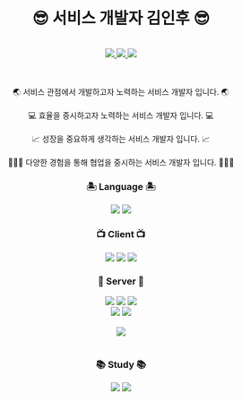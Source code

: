 

<div align="center">
  <h1>😎 서비스 개발자 김인후 😎</h1>
  <p>
    <br />
    <a href = "https://www.instagram.com/pino._.hoo/">
      <img src="https://img.shields.io/badge/instagram-purple?style=flat-square&logo=Instagram&logoColor=white"/>
    </a>
    <a href = "https://pinomaker.com/">
      <img src="https://img.shields.io/badge/Blog-orange?style=flat-square&logo=Blogger&logoColor=white"/>
    </a>
    <a href = "https://invincible-governor-a3a.notion.site/41ed73f2603146478d3f2dbf13043e93">
      <img src ="https://img.shields.io/badge/Profile-%23C21325?style=flat-square&logo=Notion&logoColor=white" />
    </a>
    <br />
    <div>
    </div>
    <br />
    <br />
    🌏 서비스 관점에서 개발하고자 노력하는 서비스 개발자 입니다. 🌏
    <br />
    <br />
    💻 효율을 중시하고자 노력하는 서비스 개발자 입니다. 💻
    <br />
    <br />
    📈 성장을 중요하게 생각하는 서비스 개발자 입니다. 📈
    <br />
    <br />
    👩‍👩‍👧 다양한 경험을 통해 협업을 중시하는 서비스 개발자 입니다. 👩‍👩‍👧
  </p>
  <h3>🏝️ Language 🏝️</h3>
  <img src= "https://img.shields.io/badge/JavaScript-F4D53E?style=flat-square&logo=JavaScript&logoColor=white"/>
  <img src= "https://img.shields.io/badge/Typescript-%23007ACC.svg?style=flat-square&logo=TypeScript&logoColor=white"/>
  <br />
  <h3>📺 Client 📺</h3>
  <img src ="https://img.shields.io/badge/React-blue?style=flat-square&logo=React&logoColor=white"/>   
  <img src ="https://img.shields.io/badge/React Native-blue?style=flat-square&logo=React&logoColor=white"/>   
  <img src ="https://img.shields.io/badge/Redux-purple?style=flat-square&logo=Redux&logoColor=white"/>
  <h3>💾 Server 💾</h3>
  <img src= "https://img.shields.io/badge/NodeJS-31B025?style=flat-square&logo=Node.js&logoColor=white"/>
  <img src ="https://img.shields.io/badge/Express-grey.svg?style=flat-square&logo=Express&logoColor=white"/> 
  <img src ="https://img.shields.io/badge/NestJS-%23E0234E.svg?style=flat-square&logo=nestjs&logoColor=white"/>
  <br />
  <img src ="https://img.shields.io/badge/Sequelize-blue?style=flat-square&logo=Sequelize&logoColor=white" />
  <img src ="https://img.shields.io/badge/Typeorm-blue?style=flat-square&logo=Sequelize&logoColor=white" />
  <br />
  <br />
  <img src ="https://img.shields.io/badge/MySQL-orange.svg?style=flat-square&logo=mysql&logoColor=white" /> 
  <br />
  <br />
  <h3>📚 Study 📚</h3>
  <img src ="https://img.shields.io/badge/Next.js-blue?style=flat-square&logo=Next.js&logoColor=white" />
  <img src ="https://img.shields.io/badge/Spring-green?style=flat-square&logo=Spring&logoColor=white" />

</div>

<!--         ![pinomaker-hoo GitHub Stats](https://server.dooboo.io/github-stats-advanced/pinomaker-hoo).
      ![pinomaker-hoo GitHub Trophies](https://server.dooboo.io/github-trophies/pinomaker-hoo). -->
<!--   [![Top Langs](https://github-readme-stats.vercel.app/api/top-langs/?username=pinomaker-hoo)](https://github.com/anuraghazra/github-readme-stats) -->
